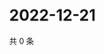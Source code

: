 # 2022-12-21

共 0 条

<!-- BEGIN WEIBO -->
<!-- 最后更新时间 Wed Dec 21 2022 03:10:49 GMT+0800 (China Standard Time) -->

<!-- END WEIBO -->
